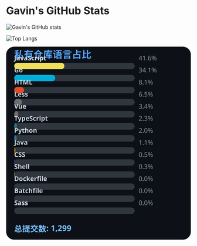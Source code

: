 # Gavin's GitHub Stats

![Gavin's GitHub stats](https://github-readme-stats.vercel.app/api?username=gavinhaydy&show_icons=true&theme=tokyonight)

![Top Langs](https://github-readme-stats.vercel.app/api/top-langs/?username=gavinhaydy&layout=compact)
































































<!-- PRIVATE_STATS_START -->
![私有仓库统计](./.github/private-stats.svg)
<!-- PRIVATE_STATS_END -->































































